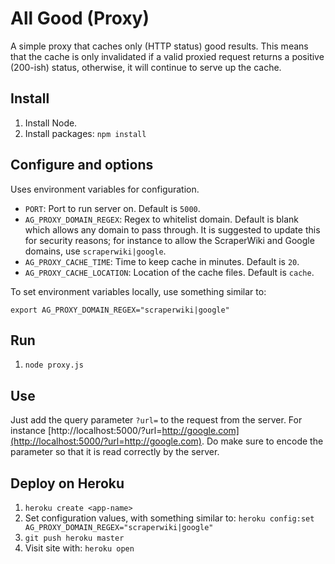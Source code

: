 # All Good (Proxy)

A simple proxy that caches only (HTTP status) good results.  This means that the cache is only invalidated if a valid proxied request returns a positive (200-ish) status, otherwise, it will continue to serve up the cache.

## Install

1. Install Node.
1. Install packages: `npm install`

## Configure and options

Uses environment variables for configuration.

* `PORT`: Port to run server on.  Default is `5000`.
* `AG_PROXY_DOMAIN_REGEX`: Regex to whitelist domain.  Default is blank which allows any domain to pass through.  It is suggested to update this for security reasons; for instance to allow the ScraperWiki and Google domains, use `scraperwiki|google`.
* `AG_PROXY_CACHE_TIME`: Time to keep cache in minutes.  Default is `20`.
* `AG_PROXY_CACHE_LOCATION`: Location of the cache files.  Default is `cache`.

To set environment variables locally, use something similar to:

`export AG_PROXY_DOMAIN_REGEX="scraperwiki|google"`

## Run

1. `node proxy.js`

## Use

Just add the query parameter `?url=` to the request from the server.  For instance [http://localhost:5000/?url=http://google.com](http://localhost:5000/?url=http://google.com).  Do make sure to encode the parameter so that it is read correctly by the server.

## Deploy on Heroku

1. `heroku create <app-name>`
1. Set configuration values, with something similar to: `heroku config:set AG_PROXY_DOMAIN_REGEX="scraperwiki|google"`
1. `git push heroku master`
1. Visit site with: `heroku open`


